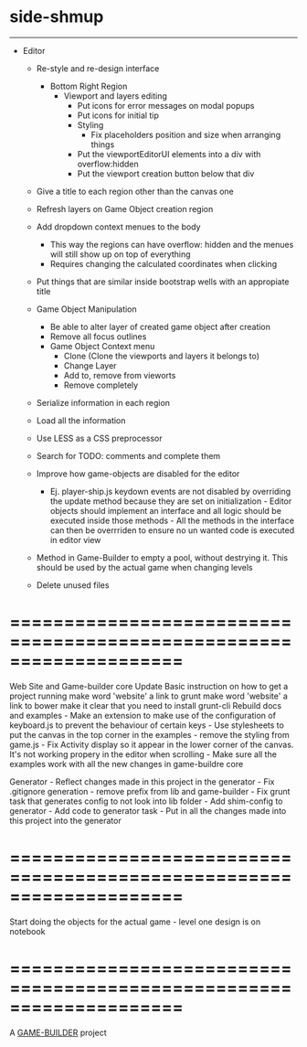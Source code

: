 # side-shmup
-------------------

- Editor		
	- Re-style and re-design interface 
		- Bottom Right Region
			- Viewport and layers editing
				- Put icons for error messages on modal popups
				- Put icons for initial tip
				- Styling
					- Fix placeholders position and size when arranging things
				- Put the viewportEditorUI elements into a div with overflow:hidden
				- Put the viewport creation button below that div

	- Give a title to each region other than the canvas one
	- Refresh layers on Game Object creation region
	- Add dropdown context menues to the body
		- This way the regions can have overflow: hidden and the menues will still show up on top of everything
		- Requires changing the calculated coordinates when clicking
	- Put things that are similar inside bootstrap wells with an appropiate title
	
	- Game Object Manipulation
		- Be able to alter layer of created game object after creation
		- Remove all focus outlines
		- Game Object Context menu
			- Clone (Clone the viewports and layers it belongs to)
			- Change Layer
			- Add to, remove from vieworts
			- Remove completely

	- Serialize information in each region
	- Load all the information

	- Use LESS as a CSS preprocessor

	- Search for TODO: comments and complete them

	- Improve how game-objects are disabled for the editor
		- Ej. player-ship.js keydown events are not disabled by overriding the update method 
			  because they are set on initialization
			  	- Editor objects should implement an interface and all logic should be executed inside those methods
			  	- All the methods in the interface can then be overrriden to ensure no un wanted code is executed in editor view
	- Method in Game-Builder to empty a pool, without destrying it. This should be used by the actual game when changing levels
	
	- Delete unused files

====================================================================
====================================================================

Web Site and Game-builder core
  Update Basic instruction on how to get a project running
    make word 'website' a link to grunt
    make word 'website' a link to bower
    make it clear that you need to install grunt-cli
  Rebuild docs and examples
  	- Make an extension to make use of the configuration of keyboard.js to prevent the behaviour of certain keys 
	- Use stylesheets to put the canvas in the top corner in the examples
		- remove the styling from game.js
	- Fix Activity display so it appear in the lower corner of the canvas. It's not working propery in the editor when scrolling
  	- Make sure all the examples work with all the new changes in game-buildre core

Generator
	- Reflect changes made in this project in the generator
	   - Fix .gitignore generation
	   	- remove prefix from lib and game-builder
	   - Fix grunt task that generates config to not look into lib folder
	   - Add shim-config to generator
	   - Add code to generator task
	   - Put in all the changes made into this project into the generator

====================================================================
====================================================================

Start doing the objects for the actual game
	- level one design is on notebook

====================================================================
====================================================================


A [GAME-BUILDER][game-builder] project

[game-builder]: http://diegomarquez.github.io/game-builder
